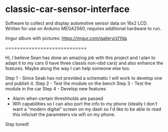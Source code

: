 classic-car-sensor-interface
============================
Software to collect and display automotive sensor data on 16x2 LCD.
Written for use on Arduino MEGA2560, requires additional hardware to run.

Imgur album with pictures: https://imgur.com/gallery/zIYda


============================

Hi, I believe Sean has done an amazing job with this project and I plan to adapt it to my cars (I have three classis non-obd cars) and also enhance the features. Maybe along the way I can help someone else too.

Step 1 - Since Seab has not provided a schematic I will work to develop one and publish it.
Step 2 - Test the module on the bench
Step 3 - Test the module in the car
Step 4 - Develop new features
 - Alarm when certain threshholds are passed
 - Wifi capabilities so I can also port the info to my phone (ideally I don't want a "modern digital" screen on my dash so I'd like to be able to read this info/set the parameters via wifi on my phone.
    
   
Stay tuned!
